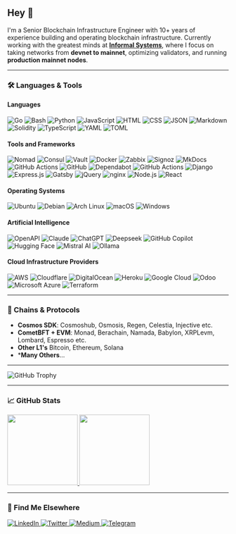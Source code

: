 ## Hey 👋

I'm a Senior Blockchain Infrastructure Engineer with 10+ years of experience building and operating blockchain infrastructure. Currently working with the greatest minds at **[Informal Systems](https://informal.systems)**, where I focus on taking networks from **devnet to mainnet**, optimizing validators, and running **production mainnet nodes**.

---

### 🛠️ Languages & Tools

#### Languages

![Go](https://img.shields.io/badge/Go-%2300ADD8.svg?&logo=go&logoColor=white)
![Bash](https://img.shields.io/badge/Bash-4EAA25?logo=gnubash&logoColor=fff)
![Python](https://img.shields.io/badge/Python-3776AB?logo=python&logoColor=fff)
![JavaScript](https://img.shields.io/badge/JavaScript-F7DF1E?logo=javascript&logoColor=000)
![HTML](https://img.shields.io/badge/HTML-%23E34F26.svg?logo=html5&logoColor=white)
![CSS](https://img.shields.io/badge/CSS-639?logo=css&logoColor=fff)
![JSON](https://img.shields.io/badge/JSON-000?logo=json&logoColor=fff)
![Markdown](https://img.shields.io/badge/Markdown-%23000000.svg?logo=markdown&logoColor=white)
![Solidity](https://img.shields.io/badge/Solidity-363636?logo=solidity&logoColor=fff)
![TypeScript](https://img.shields.io/badge/TypeScript-3178C6?logo=typescript&logoColor=fff)
![YAML](https://img.shields.io/badge/YAML-CB171E?logo=yaml&logoColor=fff)
![TOML](https://img.shields.io/badge/TOML-9C4121?logo=toml&logoColor=fff)

#### Tools and Frameworks

![Nomad](https://img.shields.io/badge/-Nomad-000?&logo=HashiCorp)
![Consul](https://img.shields.io/badge/-Consul-000?&logo=HashiCorp)
![Vault](https://img.shields.io/badge/-Vault-000?&logo=Vault)
![Docker](https://img.shields.io/badge/Docker-2496ED?logo=docker&logoColor=fff)
![Zabbix](https://img.shields.io/badge/-Zabbix-000?&logo=Zabbix)
![Signoz](https://img.shields.io/badge/-Signoz-000?&logo=data:image/svg+xml;base64,...)
![MkDocs](https://img.shields.io/badge/MkDocs-526CFE?logo=materialformkdocs&logoColor=fff)
![GitHub Actions](https://img.shields.io/badge/GitHub_Actions-2088FF?logo=github-actions&logoColor=white)
![GitHub](https://img.shields.io/badge/GitHub-%23121011.svg?logo=github&logoColor=white)
![Dependabot](https://img.shields.io/badge/Dependabot-025E8C?logo=dependabot&logoColor=fff)
![GitHub Actions](https://img.shields.io/badge/GitHub_Actions-2088FF?logo=github-actions&logoColor=white)
![Django](https://img.shields.io/badge/Django-%23092E20.svg?logo=django&logoColor=white)
![Express.js](https://img.shields.io/badge/Express.js-%23404d59.svg?logo=express&logoColor=%2361DAFB)
![Gatsby](https://img.shields.io/badge/Gatsby-%23663399.svg?logo=gatsby&logoColor=white)
![jQuery](https://img.shields.io/badge/jQuery-0769AD?logo=jquery&logoColor=fff)
![nginx](https://img.shields.io/badge/nginx-009639?logo=nginx&logoColor=fff)
![Node.js](https://img.shields.io/badge/Node.js-6DA55F?logo=node.js&logoColor=white)
![React](https://img.shields.io/badge/React-%2320232a.svg?logo=react&logoColor=%2361DAFB)


#### Operating Systems

![Ubuntu](https://img.shields.io/badge/Ubuntu-E95420?logo=ubuntu&logoColor=white)
![Debian](https://img.shields.io/badge/Debian-A81D33?logo=debian&logoColor=fff)
![Arch Linux](https://img.shields.io/badge/Arch%20Linux-1793D1?logo=arch-linux&logoColor=fff)
![macOS](https://img.shields.io/badge/macOS-000000?logo=apple&logoColor=F0F0F0)
![Windows](https://custom-icon-badges.demolab.com/badge/Windows-0078D6?logo=windows11&logoColor=white)

#### Artificial Intelligence

![OpenAPI](https://img.shields.io/badge/OpenAPI-6BA539?logo=openapiinitiative&logoColor=white)
![Claude](https://img.shields.io/badge/Claude-D97757?logo=claude&logoColor=fff)
![ChatGPT](https://img.shields.io/badge/ChatGPT-74aa9c?logo=openai&logoColor=white)
![Deepseek](https://custom-icon-badges.demolab.com/badge/Deepseek-4D6BFF?logo=deepseek&logoColor=fff)
![GitHub Copilot](https://img.shields.io/badge/GitHub%20Copilot-000?logo=githubcopilot&logoColor=fff)
![Hugging Face](https://img.shields.io/badge/Hugging%20Face-FFD21E?logo=huggingface&logoColor=000)
![Mistral AI](https://img.shields.io/badge/Mistral%20AI-FA520F?logo=mistral-ai&logoColor=fff)
![Ollama](https://img.shields.io/badge/Ollama-fff?logo=ollama&logoColor=000)

#### Cloud Infrastructure Providers

![AWS](https://custom-icon-badges.demolab.com/badge/AWS-%23FF9900.svg?logo=aws&logoColor=white)
![Cloudflare](https://img.shields.io/badge/Cloudflare-F38020?logo=Cloudflare&logoColor=white)
![DigitalOcean](https://img.shields.io/badge/DigitalOcean-%230167ff.svg?logo=digitalOcean&logoColor=white)
![Heroku](https://img.shields.io/badge/Heroku-430098?logo=heroku&logoColor=fffe)
![Google Cloud](https://img.shields.io/badge/Google%20Cloud-%234285F4.svg?logo=google-cloud&logoColor=white)
![Odoo](https://img.shields.io/badge/Odoo-714B67?logo=Odoo&logoColor=fff)
![Microsoft Azure](https://custom-icon-badges.demolab.com/badge/Microsoft%20Azure-0089D6?logo=msazure&logoColor=white)
![Terraform](https://img.shields.io/badge/Terraform-844FBA?logo=terraform&logoColor=fff)

---

### 🔗 Chains & Protocols 

- **Cosmos SDK**: Cosmoshub, Osmosis, Regen, Celestia, Injective etc.
- **CometBFT + EVM**: Monad, Berachain, Namada, Babylon, XRPLevm, Lombard, Espresso etc.
- **Other L1's** Bitcoin, Ethereum, Solana
- ***Many Others**...

---

<p align="left">
  <img src="https://github-profile-trophy.vercel.app/?username=dpdanpittman&theme=onedark&row=2&column=5" alt="GitHub Trophy">
</p>

---

### 📈 GitHub Stats

<a href="https://github.com/dpdanpittman">
  <img height="160px" src="https://github-readme-stats.vercel.app/api?username=dpdanpittman&show_icons=true&hide_border=true&count_private=true&theme=tokyonight" />
  <img height="160px" src="https://github-readme-stats.vercel.app/api/top-langs/?username=dpdanpittman&layout=compact&hide_border=true&theme=tokyonight" />
</a>

---

### 🔗 Find Me Elsewhere
<div align="left">
  <a href="https://linkedin.com/in/mrpittman1">
    <img src="https://img.shields.io/badge/-LinkedIn-0e76a8?style=flat-square&logo=Linkedin&logoColor=white" alt="LinkedIn">
  </a>
  <a href="https://twitter.com/dpdanpittman">
    <img src="https://img.shields.io/badge/-Twitter-00acee?style=flat-square&logo=Twitter&logoColor=white" alt="Twitter">
  </a>
  <a href="https://medium.com/@danpittman_41978/">
    <img src="https://img.shields.io/badge/medium-%2312100E.svg?&style=flat-square&logo=medium&logoColor=white" alt="Medium">
  </a>
  <a href="https://t.me/Qwoyn">
    <img src="https://img.shields.io/badge/-Telegram-0088cc?style=flat-square&logo=Telegram&logoColor=white" alt="Telegram">
  </a>
</div>
